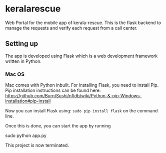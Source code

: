 # keralarescue
Web Portal for the mobile app of kerala-rescue. This is the flask backend to manage the requests and verify each request from a call center.

## Setting up

The app is developed using Flask which is a web development framework written in Python.

### Mac OS
Mac comes with Python inbuilt.
For installing Flask, you need to install Pip.
Pip installation instructions can be found here: https://github.com/BurntSushi/nfldb/wiki/Python-&-pip-Windows-installation#pip-install

Now you can install Flask using:
`sudo pip install flask` on the command line.

Once this is done, you can start the app by running

sudo python app.py

This project is now terminated.
